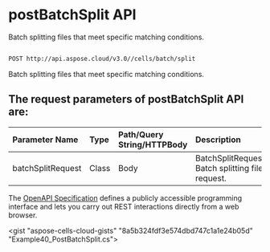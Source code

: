 # **postBatchSplit API**

Batch splitting files that meet specific matching conditions. 

```bash

POST http://api.aspose.cloud/v3.0//cells/batch/split

```
Batch splitting files that meet specific matching conditions.

## The request parameters of **postBatchSplit** API are: 

| Parameter Name | Type | Path/Query String/HTTPBody | Description | 
| :- | :- | :- |:- | 
|batchSplitRequest|Class|Body|BatchSplitRequest Batch splitting file request.  |


The [OpenAPI Specification](https://reference.aspose.cloud/cells/#/BatchController/PostBatchSplit) defines a publicly accessible programming interface and lets you carry out REST interactions directly from a web browser.

<gist "aspose-cells-cloud-gists" "8a5b324fdf3e574dbd747c1a1e24b05d" "Example40_PostBatchSplit.cs">

